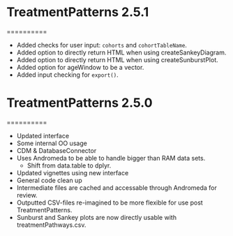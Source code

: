 # TreatmentPatterns 2.5.1
==========
* Added checks for user input: `cohorts` and `cohortTableName`.
* Added option to directly return HTML when using createSankeyDiagram.
* Added option to directly return HTML when using createSunburstPlot.
* Added option for ageWindow to be a vector.
* Added input checking for `export()`.

# TreatmentPatterns 2.5.0
==========
* Updated interface
* Some internal OO usage
* CDM & DatabaseConnector
* Uses Andromeda to be able to handle bigger than RAM data sets.
  * Shift from data.table to dplyr.
* Updated vignettes using new interface
* General code clean up
* Intermediate files are cached and accessable through Andromeda for review.
* Outputted CSV-files re-imagined to be more flexible for use post TreatmentPatterns.
* Sunburst and Sankey plots are now directly usable with treatmentPathways.csv.
